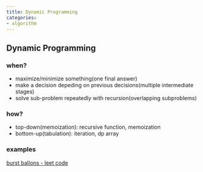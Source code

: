 ```yaml
---
title: Dynamic Programming
categories:
- algorithm
---
```


## Dynamic Programming
### when?

- maximize/minimize something(one final answer)
- make a decision depeding on previous decisions(multiple intermediate stages)
- solve sub-problem repeatedly with recursion(overlapping subproblems)

### how?

- top-down(memoization): recursive function, memoization
- bottom-up(tabulation): iteration, dp array

### examples
[burst ballons - leet code](https://ko-door.github.io/algorithm/2022/01/02/burst-balloons.html)
